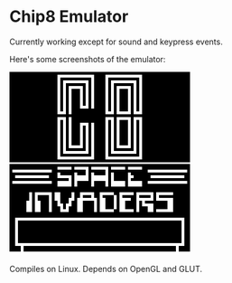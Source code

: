 Chip8 Emulator
==============

Currently working except for sound and keypress events.

Here's some screenshots of the emulator:

![logo](logo.png)
![space invaders](space_invaders.png)

Compiles on Linux. Depends on OpenGL and GLUT.
